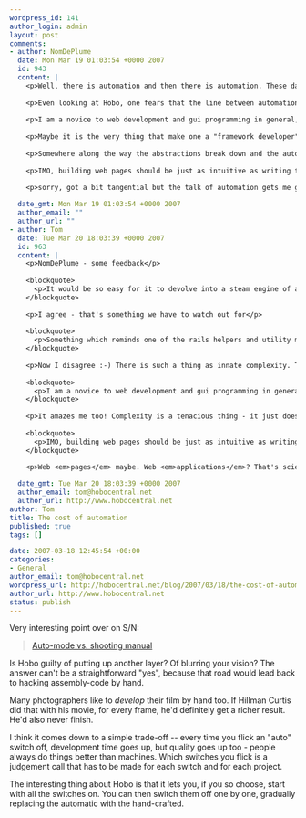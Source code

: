 ```yaml
--- 
wordpress_id: 141
author_login: admin
layout: post
comments: 
- author: NomDePlume
  date: Mon Mar 19 01:03:54 +0000 2007
  id: 943
  content: |
    <p>Well, there is automation and then there is automation. These days DSL's are in fashion and we see people doing their "DSL Thang" but most of the DSL's are actually  cumbersome and confusing. I don't get the newest SQLDSL.. (no offense to the creator). Same goes with a so called DSL created some time ago to "ease" the task of shell scripts by creating a ruby dsl. Wrapping something in the language of one's choice is not automation, it is just restating the problem in familiar terms (to the author). </p>
    
    <p>Even looking at Hobo, one fears that the line between automation and even-more-complexity is a thin one. It would be so easy for it to devolve into a steam engine of a device with knobs and levers and valves sticking out of every nook and cranny of the cock-pit. Something which reminds one of the rails helpers and utility methods and all kinds of things which just go on and on for pages and pages. </p>
    
    <p>I am a novice to web development and gui programming in general, but I always wonder why is it that one has to do so much work.. even with something like Rails(TM) when the page primitives and abstractions are so simple. A header, left column, main column, right column and a footer. with containers inside each column.</p>
    
    <p>Maybe it is the very thing that make one a "framework developer", namely, the capability to deal with complexity, which eventually starts showing up in the framework itself, in the form of complexity. The complexity of abstractions. So now the user has the added burden of not only knowing the abstractions, but also the various nuances of each abstraction itself. </p>
    
    <p>Somewhere along the way the abstractions break down and the automation itself becomes a set of chores, just a different set of chores just as boring and tedious. It would be cool if we had a limited number of widgets with defined interfaces and we could just drop them. HyperCard came very close to it, but it got strangled just in time. So now we have a "much improved" apple-script which is just utterly useless.  </p>
    
    <p>IMO, building web pages should be just as intuitive as writing text. This is one reason the web pages of real hot shot icons of computer science are so shitty. Look at Knuth's page. Why can't a guy who created something like TeX and wrote seminal works like "The Art of Computer Programming" , create a half decent web page with rounded corners and all that good stuff? Why is the onus on him to know the language of design when most pages could be created with a relatively stable set of rules and primitives and "skinning" could be just applied to whatever was on there? Is the fault with Knuth? or with those of us who have spent years barking up various fad trees while the problem "creating a dynamically generated page" is still as elusive as ever? </p>
    
    <p>sorry, got a bit tangential but the talk of automation gets me going on these tangents :-)</p>

  date_gmt: Mon Mar 19 01:03:54 +0000 2007
  author_email: ""
  author_url: ""
- author: Tom
  date: Tue Mar 20 18:03:39 +0000 2007
  id: 963
  content: |
    <p>NomDePlume - some feedback</p>
    
    <blockquote>
      <p>It would be so easy for it to devolve into a steam engine of a device with knobs and levers and valves sticking out of every nook and cranny of the cock-pit.</p>
    </blockquote>
    
    <p>I agree - that's something we have to watch out for</p>
    
    <blockquote>
      <p>Something which reminds one of the rails helpers and utility methods and all kinds of things which just go on and on for pages and pages.</p>
    </blockquote>
    
    <p>Now I disagree :-) There is such a thing as innate complexity. There are a lot of helpers because there are a lot of little things we often need to do in web pages. We could always wrap things up in higher level abstractions, like a search-widget for example, but there'll always be a time when you need to go under the hood, and when you do you'll be glad they are all still there.</p>
    
    <blockquote>
      <p>I am a novice to web development and gui programming in general, but I always wonder why is it that one has to do so much work.. even with something like Rails(TM) when the page primitives and abstractions are so simple.</p>
    </blockquote>
    
    <p>It amazes me too! Complexity is a tenacious thing - it just doesn't like going away and staying away. If you want a truly well-crafted web-app, there are always an amazing number of details you need to deal with. But what if such attention to detail is not needed? What if you need to knock up a quick solution and you're not too bothered about the nuances of interaction design. That, I feel, is where current tools let you down. Hobo is trying to create a continuum from quick-and-standard, to slow-and-hand-crafted. By 'standard' I mean having some usability compromises.</p>
    
    <blockquote>
      <p>IMO, building web pages should be just as intuitive as writing text.</p>
    </blockquote>
    
    <p>Web <em>pages</em> maybe. Web <em>applications</em>? That's science fiction at this stage.</p>

  date_gmt: Tue Mar 20 18:03:39 +0000 2007
  author_email: tom@hobocentral.net
  author_url: http://www.hobocentral.net
author: Tom
title: The cost of automation
published: true
tags: []

date: 2007-03-18 12:45:54 +00:00
categories: 
- General
author_email: tom@hobocentral.net
wordpress_url: http://hobocentral.net/blog/2007/03/18/the-cost-of-automation/
author_url: http://www.hobocentral.net
status: publish
---
```

Very interesting point over on S/N:

> [Auto-mode vs. shooting manual](http://www.37signals.com/svn/posts/321-auto-mode-vs-shooting-manual)

Is Hobo guilty of putting up another layer? Of blurring your vision? The answer can't be a straightforward "yes", because that road would lead back to hacking assembly-code by hand.

Many photographers like to *develop* their film by hand too. If Hillman Curtis did that with his movie, for every frame, he'd definitely get a richer result. He'd also never finish.

I think it comes down to a simple trade-off -- every time you flick an "auto" switch off, development time goes up, but quality goes up too - people always do things better than machines. Which switches you flick is a judgement call that has to be made for each switch and for each project.

The interesting thing about Hobo is that it lets you, if you so choose, start with all the switches on. You can then switch them off one by one, gradually replacing the automatic with the hand-crafted.
